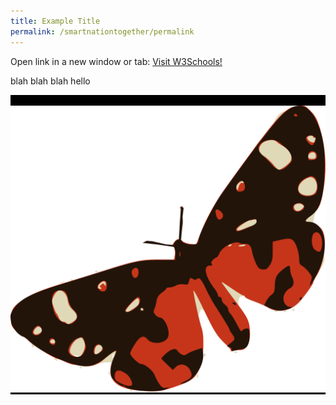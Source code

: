 ```yaml
---
title: Example Title
permalink: /smartnationtogether/permalink
---
```

<p>Open link in a new window or tab: <a href="https://www.w3schools.com">Visit W3Schools!</a></p>


blah blah blah hello
<div style="background-color: black;">
<br>
<img src="/images/1526974060.svg">
</div>
